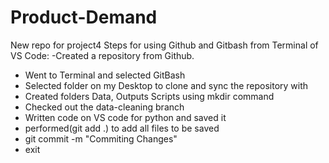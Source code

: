# Product-Demand
New repo for project4 
Steps for using Github and Gitbash from Terminal of VS Code:
-Created a repository from Github.
- Went to Terminal and selected GitBash
- Selected folder on my Desktop to clone and sync the repository with
- Created folders Data, Outputs Scripts using mkdir command
- Checked out the data-cleaning branch
- Written code on VS code for python and saved it
- performed(git add .) to add all files to be saved
- git commit -m "Commiting Changes"
- exit
